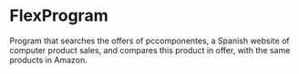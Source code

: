 # FlexProgram
Program that searches the offers of pccomponentes, a Spanish website of computer product sales, and compares this product in offer, with the same products in Amazon.
